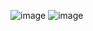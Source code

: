 ![image](https://user-images.githubusercontent.com/36649115/52327025-702c4880-299f-11e9-970f-483ddc27a1a5.png)
![image](https://user-images.githubusercontent.com/36649115/52327064-9520bb80-299f-11e9-9130-ff34be00ace3.png)
